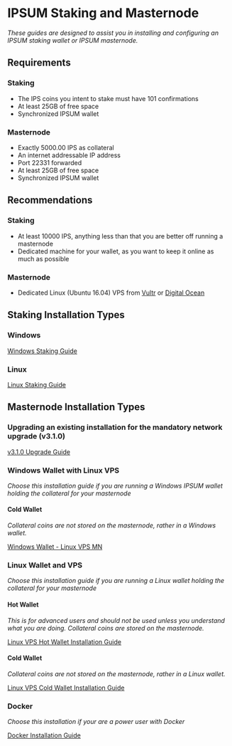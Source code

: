# IPSUM Staking and Masternode
*These guides are designed to assist you in installing and configuring an IPSUM staking wallet or IPSUM masternode.* 

## Requirements

### Staking
  * The IPS coins you intent to stake must have 101 confirmations
  * At least 25GB of free space
  * Synchronized IPSUM wallet

### Masternode
  * Exactly 5000.00 IPS as collateral
  * An internet addressable IP address
  * Port 22331 forwarded
  * At least 25GB of free space
  * Synchronized IPSUM wallet
  
## Recommendations

### Staking
  * At least 10000 IPS, anything less than that you are better off running a masternode
  * Dedicated machine for your wallet, as you want to keep it online as much as possible
  
### Masternode
  * Dedicated Linux (Ubuntu 16.04) VPS from [Vultr](https://www.vultr.com/?ref=7426211) or [Digital Ocean](https://m.do.co/c/0d726bd8cfdc)

## Staking Installation Types

### Windows

[Windows Staking Guide](STAKING-WINDOWS.md)

### Linux

[Linux Staking Guide](STAKING-LINUX.md)
  
## Masternode Installation Types

### Upgrading an existing installation for the mandatory network upgrade (v3.1.0)

[v3.1.0 Upgrade Guide](v3.1-UPDATE.md)

### Windows Wallet with Linux VPS
*Choose this installation guide if you are running a Windows IPSUM wallet holding the collateral for your masternode*

#### Cold Wallet
*Collateral coins are not stored on the masternode, rather in a Windows wallet.*

[Windows Wallet - Linux VPS MN](Windows_Wallet-Linux_VPS_MN-Complete.md)

### Linux Wallet and VPS
*Choose this installation guide if you are running a Linux wallet holding the collateral for your masternode*

#### Hot Wallet
*This is for advanced users and should not be used unless you understand what you are doing. Collateral coins are stored on the masternode.*

[Linux VPS Hot Wallet Installation Guide](LINUX-HOT.md)

#### Cold Wallet
*Collateral coins are not stored on the masternode, rather in a Linux wallet.*

[Linux VPS Cold Wallet Installation Guide](LINUX-COLD.md)

### Docker
*Choose this installation if your are a power user with Docker*

[Docker Installation Guide](DOCKER.md)
